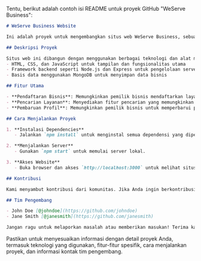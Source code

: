 Tentu, berikut adalah contoh isi README untuk proyek GitHub "WeServe Business":

```markdown
# WeServe Business Website

Ini adalah proyek untuk mengembangkan situs web WeServe Business, sebuah platform yang menyediakan layanan bisnis yang beragam untuk memenuhi kebutuhan perusahaan.

## Deskripsi Proyek

Situs web ini dibangun dengan menggunakan berbagai teknologi dan alat modern, termasuk:
- HTML, CSS, dan JavaScript untuk tampilan dan fungsionalitas utama
- Framework backend seperti Node.js dan Express untuk pengelolaan server
- Basis data menggunakan MongoDB untuk menyimpan data bisnis

## Fitur Utama

- **Pendaftaran Bisnis**: Memungkinkan pemilik bisnis mendaftarkan layanan mereka.
- **Pencarian Layanan**: Menyediakan fitur pencarian yang memungkinkan pengguna menemukan layanan yang mereka butuhkan.
- **Pembaruan Profil**: Memungkinkan pemilik bisnis untuk memperbarui profil mereka.

## Cara Menjalankan Proyek

1. **Instalasi Dependencies**
   - Jalankan `npm install` untuk menginstal semua dependensi yang diperlukan.

2. **Menjalankan Server**
   - Gunakan `npm start` untuk memulai server lokal.

3. **Akses Website**
   - Buka browser dan akses `http://localhost:3000` untuk melihat situs web secara lokal.

## Kontribusi

Kami menyambut kontribusi dari komunitas. Jika Anda ingin berkontribusi pada proyek ini, silakan buat *pull request* dan kami akan meninjau dengan senang hati.

## Tim Pengembang

- John Doe [@johndoe](https://github.com/johndoe)
- Jane Smith [@janesmith](https://github.com/janesmith)

Jangan ragu untuk melaporkan masalah atau memberikan masukan! Terima kasih telah menggunakan WeServe Business Website.

```

Pastikan untuk menyesuaikan informasi dengan detail proyek Anda, termasuk teknologi yang digunakan, fitur-fitur spesifik, cara menjalankan proyek, dan informasi kontak tim pengembang.
